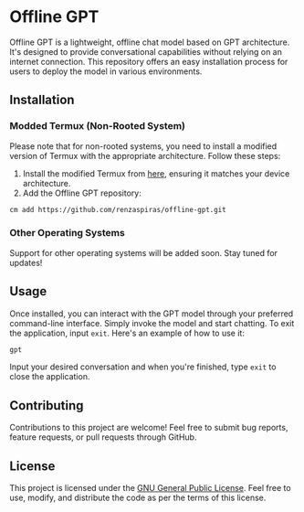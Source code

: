 # Offline GPT

Offline GPT is a lightweight, offline chat model based on GPT architecture. It's designed to provide conversational capabilities without relying on an internet connection. This repository offers an easy installation process for users to deploy the model in various environments.

## Installation

### Modded Termux (Non-Rooted System)

Please note that for non-rooted systems, you need to install a modified version of Termux with the appropriate architecture. Follow these steps:

1. Install the modified Termux from [here](https://github.com/renzaspiras/arch-termux.git), ensuring it matches your device architecture.
2. Add the Offline GPT repository:

```bash
cm add https://github.com/renzaspiras/offline-gpt.git
```

### Other Operating Systems

Support for other operating systems will be added soon. Stay tuned for updates!

## Usage
Once installed, you can interact with the GPT model through your preferred command-line interface. Simply invoke the model and start chatting. To exit the application, input `exit`. Here's an example of how to use it:
```bash
gpt
```
Input your desired conversation and when you're finished, type `exit` to close the application.

## Contributing

Contributions to this project are welcome! Feel free to submit bug reports, feature requests, or pull requests through GitHub.

## License

This project is licensed under the [GNU General Public License](LICENSE). Feel free to use, modify, and distribute the code as per the terms of this license.